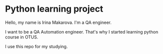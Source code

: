 # Python learning project
Hello, my name is Irina Makarova. I'm a QA engineer.

I want to be a QA Automation engineer. That's why I started learning python course in OTUS.

I use this repo for my studying.
